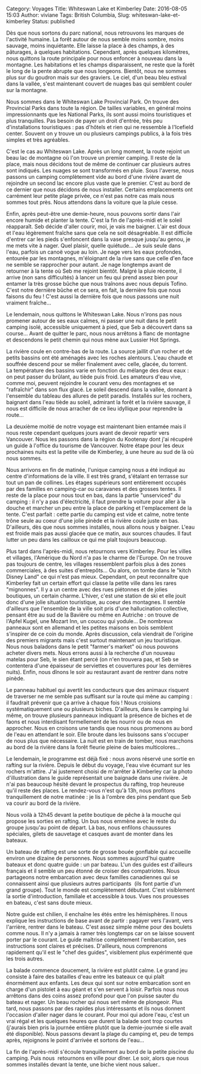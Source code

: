 Category: Voyages
Title: Whiteswan Lake et Kimberley
Date: 2016-08-05 15:03
Author: viviane
Tags: British Columbia,
Slug: whiteswan-lake-et-kimberley
Status: published

Dès que nous sortons du parc national, nous retrouvons les marques de l'activité humaine. La forêt autour de nous semble moins sombre, moins sauvage, moins inquiétante. Elle laisse la place à des champs, à des pâturages, à quelques habitations. Cependant, après quelques kilomètres, nous quittons la route principale pour nous enfoncer à nouveau dans la montagne. Les habitations et les champs disparaissent, ne reste que la forêt le long de la pente abrupte que nous longeons. Bientôt, nous ne sommes plus sur du goudron mais sur des graviers. Le ciel, d'un beau bleu estival dans la vallée, s'est maintenant couvert de nuages bas qui semblent couler sur la montagne.

Nous sommes dans le Whiteswan Lake Provincial Park. On trouve des Provincial Parks dans toute la région. De tailles variables, en général moins impressionnants que les National Parks, ils sont aussi moins touristiques et plus tranquilles. Pas besoin de payer un droit d'entrée, très peu d'installations touristiques : pas d'hôtels et rien qui ne ressemble à l'Icefield center. Souvent on y trouve un ou plusieurs campings publics, à la fois très simples et très agréables.

C'est le cas au Whiteswan Lake. Après un long moment, la route rejoint un beau lac de montagne où l'on trouve un premier camping. Il reste de la place, mais nous décidons tout de même de continuer car plusieurs autres sont indiqués. Les nuages se sont transformés en pluie. Sous l'averse, nous passons un camping complètement vide au bord d'une rivière avant de rejoindre un second lac encore plus vaste que le premier. C'est au bord de ce dernier que nous décidons de nous installer. Certains emplacements ont carrément leur petite plage privée, ce n'est pas notre cas mais nous sommes tout près. Nous attendons dans la voiture que la pluie cesse.

Enfin, après peut-être une demie-heure, nous pouvons sortir dans l'air encore humide et planter la tente. C'est la fin de l'après-midi et le soleil réapparaît. Seb décide d'aller courir, moi, je vais me baigner. L'air est doux et l'eau légèrement fraîche sans que cela ne soit désagréable. Il est difficile d'entrer car les pieds s'enfoncent dans la vase presque jusqu'au genou, je me mets vite à nager. Quel plaisir, quelle quiétude... Je suis seule dans l'eau, parfois un canoë vogue au loin. Je nage vers les eaux profondes, entourée par les montagnes, m'éloignant de la rive sans que celle d'en face ne semble se rapprocher pour autant. Je nage longtemps avant de retourner à la tente où Seb me rejoint bientôt. Malgré la pluie récente, il arrive (non sans difficultés) à lancer un feu qui prend assez bien pour entamer la très grosse bûche que nous traînons avec nous depuis Tofino. C'est notre dernière bûche et ce sera, en fait, la dernière fois que nous faisons du feu ! C'est aussi la dernière fois que nous passons une nuit vraiment fraîche...

Le lendemain, nous quittons le Whiteswan Lake. Nous n'irons pas nous promener autour de ses eaux calmes, ni passer une nuit dans le petit camping isolé, accessible uniquement à pied, que Seb a découvert dans sa course... Avant de quitter le parc, nous nous arrêtons à flanc de montagne et descendons le petit chemin qui nous mène aux Lussier Hot Springs.

La rivière coule en contre-bas de la route. La source jaillit d'un rocher et de petits bassins ont été aménagés avec les roches alentours. L'eau chaude et souffrée descend pour se mêler finalement avec celle, glacée, du torrent. La température des bassins varie en fonction du mélange des deux eaux : on peut passer du brûlant, au tiède puis froid. Les amateurs d'eau vive, comme moi, peuvent rejoindre le courant venu des montagnes et se "rafraîchir" dans son flux glacé. Le soleil descend dans la vallée, donnant à l'ensemble du tableau des allures de petit paradis. Installés sur les rochers, baignant dans l'eau tiède au soleil, admirant la forêt et la rivière sauvage, il nous est difficile de nous arracher de ce lieu idyllique pour reprendre la route...

La deuxième moitié de notre voyage est maintenant bien entamée mais il nous reste cependant quelques jours avant de devoir repartir vers Vancouver. Nous les passons dans la région du Kootenay dont j'ai récupéré un guide à l'office du tourisme de Vancouver. Notre étape pour les deux prochaines nuits est la petite ville de Kimberley, à une heure au sud de là où nous sommes.

Nous arrivons en fin de matinée, l'unique camping nous a été indiqué au centre d'informations de la ville. Il est très grand, s'étalant en terrasse sur tout un pan de collines. Les étages supérieurs sont entièrement occupés par des familles en camping-car ou caravanes et des grosses tentes. Il reste de la place pour nous tout en bas, dans la partie "unserviced" du camping : il n'y a pas d'électricité, il faut prendre la voiture pour aller à la douche et marcher un peu entre la place de parking et l'emplacement de la tente. C'est parfait : cette partie du camping est vide et calme, notre tente trône seule au coeur d'une jolie pinède et la rivière coule juste en bas. D'ailleurs, dès que nous sommes installés, nous allons nous y baigner. L'eau est froide mais pas aussi glacée que ce matin, aux sources chaudes. Il faut lutter un peu dans les cailloux ce qui me plaît toujours beaucoup.

Plus tard dans l'après-midi, nous retournons vers Kimberley. Pour les villes et villages, l'Amérique du Nord n'a pas le charme de l'Europe. On ne trouve pas toujours de centre, les villages ressemblent parfois plus à des zones commerciales, à des suites d'entrepôts... Ou alors, on tombe dans le "kitch Disney Land" ce qui n'est pas mieux. Cependant, on peut reconnaître que Kimberley fait un certain effort qui classe la petite ville dans les rares "mignonnes". Il y a un centre avec des rues piétonnes et de jolies boutiques, un certain charme. L'hiver, c'est une station de ski et elle jouit donc d'une jolie situation touristique, au coeur des montagnes. Il semble d'ailleurs que l'ensemble de la ville soit pris d'une hallucination collective, pensant être au sud de la Bavière ou même en Autriche : on trouve de l'Apfel Kugel, une Mozart Inn, un coucou qui yodule... De nombreux panneaux sont en allemand et les petites maisons en bois semblent s'inspirer de ce coin du monde. Après discussion, cela viendrait de l'origine des premiers migrants mais c'est surtout maintenant un jeu touristique. Nous nous baladons dans le petit "farmer's market" où nous pouvons acheter divers mets. Nous errons aussi à la recherche d'un nouveau matelas pour Seb, le sien étant percé (on n'en trouvera pas, et Seb se contentera d'une épaisseur de serviettes et couvertures pour les dernières nuits). Enfin, nous dînons le soir au restaurant avant de rentrer dans notre pinède.

Le panneau habituel qui avertit les conducteurs que des animaux risquent de traverser ne me semble pas suffisant sur la route qui mène au camping : il faudrait prévenir que ça arrive à chaque fois ! Nous croisions systématiquement une ou plusieurs biches. D'ailleurs, dans le camping lui même, on trouve plusieurs panneaux indiquant la présence de biches et de faons et nous interdisant formellement de les nourrir ou de nous en approcher. Nous en croisons une tandis que nous nous promenons au bord de l'eau en attendant le soir. Elle broute dans les buissons sans s'occuper de nous plus que nécessaire. La nuit est en train de tomber, nous marchons au bord de la rivière dans la forêt fleurie pleine de baies multicolores...

Le lendemain, le programme est déjà fixé : nous avons réservé une sortie en rafting sur la rivière. Depuis le début du voyage, l'eau vive écumant sur les rochers m'attire. J'ai justement choisi de m'arrêter à Kimberley car la photo d'illustration dans le guide représentait une baignade dans une rivière. Je n'ai pas beaucoup hésité devant le prospectus du rafting, trop heureuse qu'il reste des places. Le rendez-vous n'est qu'à 13h, nous profitons tranquillement de notre matinée : je lis à l'ombre des pins pendant que Seb va courir au bord de la rivière.

Nous voilà à 12h45 devant la petite boutique de pêche à la mouche qui propose les sorties en rafting. Un bus nous emmène avec le reste du groupe jusqu'au point de départ. Là bas, nous enfilons chaussures spéciales, gilets de sauvetage et casques avant de monter dans les bateaux.

Un bateau de rafting est une sorte de grosse bouée gonflable qui accueille environ une dizaine de personnes. Nous sommes aujourd'hui quatre bateaux et donc quatre guide : un par bateau. L'un des guides est d'ailleurs français et il semble un peu étonné de croiser des compatriotes. Nous partageons notre embarcation avec deux familles canadiennes qui se connaissent ainsi que plusieurs autres participants&nbsp; (ils font partie d'un grand groupe). Tout le monde est complètement débutant. C'est visiblement la sortie d'introduction, familiale et accessible à tous. Vues nos prouesses en bateau, c'est sans doute mieux.

Notre guide est chilien, il enchaîne les étés entre les hémisphères. Il nous explique les instructions de base avant de partir : pagayer vers l'avant, vers l'arrière, rentrer dans le bateau. C'est assez simple même pour des boulets comme nous. Il n'y a jamais à ramer très longtemps car on se laisse souvent porter par le courant. Le guide maîtrise complètement l'embarcation, ses instructions sont claires et précises. D'ailleurs, nous comprenons rapidement qu'il est le "chef des guides", visiblement plus expérimenté que les trois autres.

La balade commence doucement, la rivière est plutôt calme. Le grand jeu consiste à faire des batailles d'eau entre les bateaux ce qui plaît énormément aux enfants. Les deux qui sont sur notre embarcation sont en charge d'un pistolet à eau géant et s'en servent à loisir. Parfois nous nous arrêtons dans des coins assez profond pour que l'on puisse sauter du bateau et nager. Un beau rocher qui nous sert même de plongeoir. Plus tard, nous passons par des rapides plus intéressants et ils nous donnent l'occasion d'aller nager dans le courant. Pour moi qui adore l'eau, c'est un vrai régal et les quelques heures que durent la balade sont trop courtes (j'aurais bien pris la journée entière plutôt que la demie-journée si elle avait été disponible). Nous passons devant la plage du camping et, peu de temps après, rejoignons le point d'arrivée et sortons de l'eau...

La fin de l'après-midi s'écoule tranquillement au bord de la petite piscine du camping. Puis nous &nbsp;retournons en ville pour dîner. Le soir, alors que nous sommes installés devant la tente, une biche vient nous saluer..
